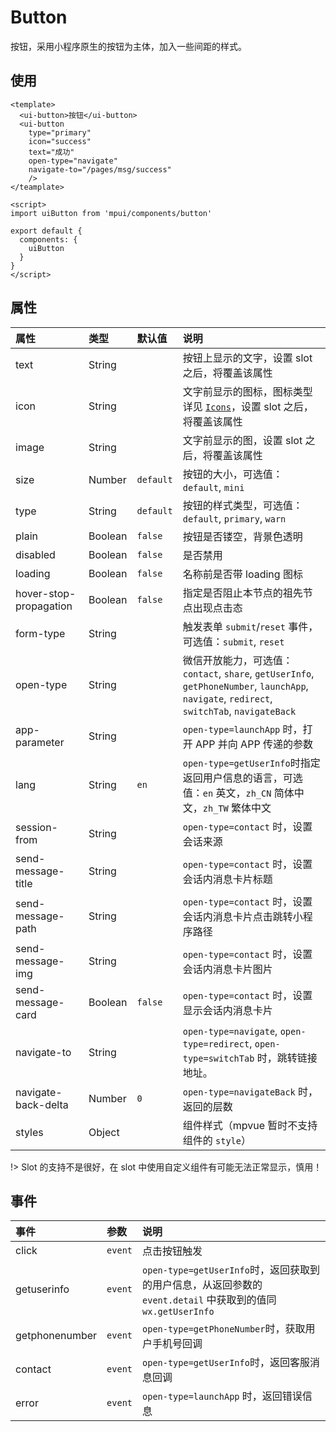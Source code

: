 Button
===

按钮，采用小程序原生的按钮为主体，加入一些间距的样式。

## 使用

```vue
<template>
  <ui-button>按钮</ui-button>
  <ui-button
    type="primary"
    icon="success"
    text="成功"
    open-type="navigate"
    navigate-to="/pages/msg/success"
    />
</teamplate>

<script>
import uiButton from 'mpui/components/button'

export default {
  components: {
    uiButton
  }
}
</script>
```

## 属性

| 属性 | 类型 | 默认值 | 说明 |
| :-- | :-- | :-- | :-- |
| text | String |   | 按钮上显示的文字，设置 slot 之后，将覆盖该属性 |
| icon | String |   | 文字前显示的图标，图标类型详见 [`Icons`](icons.md)，设置 slot 之后，将覆盖该属性 |
| image | String |   | 文字前显示的图，设置 slot 之后，将覆盖该属性 |
| size | Number | `default` | 按钮的大小，可选值：`default`, `mini` |
| type | String | `default` | 按钮的样式类型，可选值：`default`, `primary`, `warn` |
| plain | Boolean | `false` | 按钮是否镂空，背景色透明 |
| disabled | Boolean | `false` | 是否禁用 |
| loading | Boolean | `false` | 名称前是否带 loading 图标 |
| hover-stop-propagation | Boolean | `false` | 指定是否阻止本节点的祖先节点出现点击态 |
| form-type | String |   | 触发表单 `submit`/`reset` 事件，可选值：`submit`, `reset` |
| open-type | String |   | 微信开放能力，可选值：`contact`, `share`, `getUserInfo`, `getPhoneNumber`, `launchApp`, `navigate`, `redirect`, `switchTab`, `navigateBack` |
| app-parameter | String |   | `open-type=launchApp` 时，打开 APP 并向 APP 传递的参数 |
| lang | String | `en` | `open-type=getUserInfo`时指定返回用户信息的语言，可选值：`en` 英文，`zh_CN` 简体中文，`zh_TW` 繁体中文 |
| session-from | String |   | `open-type=contact` 时，设置会话来源 |
| send-message-title | String |   | `open-type=contact` 时，设置会话内消息卡片标题 |
| send-message-path | String |   | `open-type=contact` 时，设置会话内消息卡片点击跳转小程序路径 |
| send-message-img | String |   | `open-type=contact` 时，设置会话内消息卡片图片 |
| send-message-card | Boolean | `false` | `open-type=contact` 时，设置显示会话内消息卡片 |
| navigate-to | String |   | `open-type=navigate`, `open-type=redirect`, `open-type=switchTab` 时，跳转链接地址。 |
| navigate-back-delta | Number | `0` | `open-type=navigateBack` 时，返回的层数 |
| styles | Object |   | 组件样式（mpvue 暂时不支持组件的 `style`） |

!> Slot 的支持不是很好，在 slot 中使用自定义组件有可能无法正常显示，慎用！

## 事件

| 事件 | 参数 | 说明 |
| :-- | :-- | :-- |
| click | `event` | 点击按钮触发 |
| getuserinfo | `event` | `open-type=getUserInfo`时，返回获取到的用户信息，从返回参数的 `event.detail` 中获取到的值同 `wx.getUserInfo` |
| getphonenumber | `event` | `open-type=getPhoneNumber`时，获取用户手机号回调 |
| contact | `event` | `open-type=getUserInfo`时，返回客服消息回调 |
| error | `event` | `open-type=launchApp` 时，返回错误信息 |

